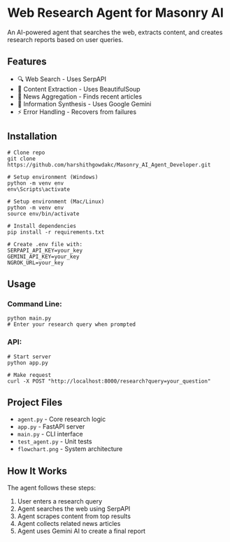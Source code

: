 # Web Research Agent for Masonry AI

An AI-powered agent that searches the web, extracts content, and creates research reports based on user queries.

## Features
- 🔍 Web Search - Uses SerpAPI
- 📑 Content Extraction - Uses BeautifulSoup
- 📰 News Aggregation - Finds recent articles
- 🧠 Information Synthesis - Uses Google Gemini
- ⚡ Error Handling - Recovers from failures

## Installation
```
# Clone repo
git clone https://github.com/harshithgowdakc/Masonry_AI_Agent_Developer.git

# Setup environment (Windows)
python -m venv env
env\Scripts\activate

# Setup environment (Mac/Linux)
python -m venv env
source env/bin/activate

# Install dependencies
pip install -r requirements.txt

# Create .env file with:
SERPAPI_API_KEY=your_key
GEMINI_API_KEY=your_key
NGROK_URL=your_key
```

## Usage

### Command Line:
```
python main.py
# Enter your research query when prompted
```

### API:
```
# Start server
python app.py

# Make request
curl -X POST "http://localhost:8000/research?query=your_question"
```

## Project Files
- `agent.py` - Core research logic
- `app.py` - FastAPI server
- `main.py` - CLI interface
- `test_agent.py` - Unit tests
- `flowchart.png` - System architecture

## How It Works
The agent follows these steps:
1. User enters a research query
2. Agent searches the web using SerpAPI
3. Agent scrapes content from top results
4. Agent collects related news articles
5. Agent uses Gemini AI to create a final report